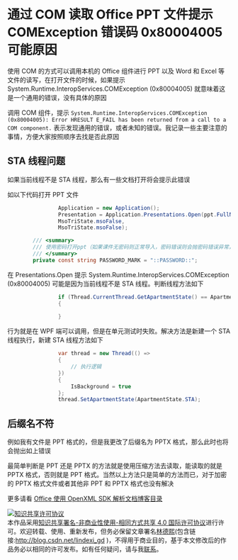 
# 通过 COM 读取 Office PPT 文件提示 COMException 错误码 0x80004005 可能原因

使用 COM 的方式可以调用本机的 Office 组件进行 PPT 以及 Word 和 Excel 等文件的读写，在打开文件的时候，如果提示 System.Runtime.InteropServices.COMException (0x80004005) 就意味着这是一个通用的错误，没有具体的原因

<!--more-->


<!-- CreateTime:2021/5/10 19:41:43 -->

<!-- 发布 -->

调用 COM 组件，提示 `System.Runtime.InteropServices.COMException (0x80004005): Error HRESULT E_FAIL has been returned from a call to a COM component.` 表示发现通用的错误，或者未知的错误。我记录一些主要注意的事情，方便大家按照顺序去找是否此原因

## STA 线程问题

如果当前线程不是 STA 线程，那么有一些文档打开将会提示此错误

如以下代码打开 PPT 文件

```csharp
                Application = new Application();
                Presentation = Application.Presentations.Open(ppt.FullName + PASSWORD_MARK, MsoTriState.msoTrue,
                MsoTriState.msoFalse,
                MsoTriState.msoFalse);

        /// <summary>
        /// 使用密码打开ppt（如果课件无密码则正常导入，密码错误则会抛密码错误异常，这里我们使用一个密码“PASSWORD”进行解密）；详见：https://stackoverflow.com/questions/17554892/unable-to-gracefully-abort-on-unknown-password-via-microsoft-office-interop-powe
        /// </summary>
        private const string PASSWORD_MARK = "::PASSWORD::";
```

在 Presentations.Open 提示 System.Runtime.InteropServices.COMException (0x80004005) 可能是因为当前线程不是 STA 线程。判断线程方法如下

```csharp
                if (Thread.CurrentThread.GetApartmentState() == ApartmentState.STA)
                {
                    
                }
```

行为就是在 WPF 端可以调用，但是在单元测试时失败。解决方法是新建一个 STA 线程执行，新建 STA 线程方法如下

```csharp
                var thread = new Thread(() =>
                {
                    // 执行逻辑
                })
                {
                    IsBackground = true
                };
                thread.SetApartmentState(ApartmentState.STA);
```

## 后缀名不符

例如我有文件是 PPT 格式的，但是我更改了后缀名为 PPTX 格式，那么此时也将会抛出如上错误

最简单判断是 PPT 还是 PPTX 的方法就是使用压缩方法去读取，能读取的就是 PPTX 格式，否则就是 PPT 格式。当然以上方法只是简单的方法而已，对于加密的 PPTX 格式文件或者其他非 PPT 和 PPTX 格式也没有解决

更多请看 [Office 使用 OpenXML SDK 解析文档博客目录](https://blog.lindexi.com/post/Office-%E4%BD%BF%E7%94%A8-OpenXML-SDK-%E8%A7%A3%E6%9E%90%E6%96%87%E6%A1%A3%E5%8D%9A%E5%AE%A2%E7%9B%AE%E5%BD%95.html )






<a rel="license" href="http://creativecommons.org/licenses/by-nc-sa/4.0/"><img alt="知识共享许可协议" style="border-width:0" src="https://licensebuttons.net/l/by-nc-sa/4.0/88x31.png" /></a><br />本作品采用<a rel="license" href="http://creativecommons.org/licenses/by-nc-sa/4.0/">知识共享署名-非商业性使用-相同方式共享 4.0 国际许可协议</a>进行许可。欢迎转载、使用、重新发布，但务必保留文章署名[林德熙](http://blog.csdn.net/lindexi_gd)(包含链接:http://blog.csdn.net/lindexi_gd )，不得用于商业目的，基于本文修改后的作品务必以相同的许可发布。如有任何疑问，请与我[联系](mailto:lindexi_gd@163.com)。